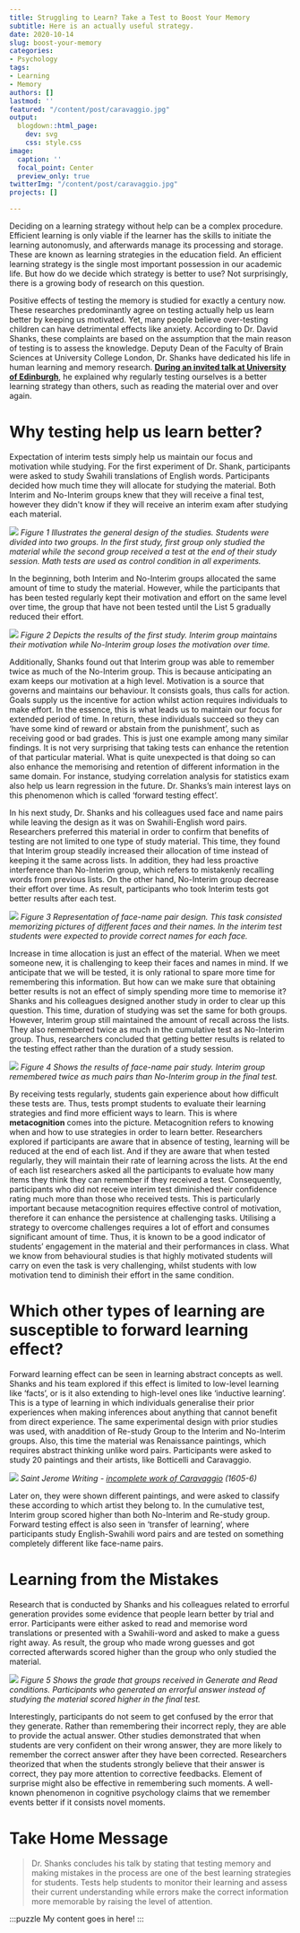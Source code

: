 ```yaml
---
title: Struggling to Learn? Take a Test to Boost Your Memory
subtitle: Here is an actually useful strategy.
date: 2020-10-14
slug: boost-your-memory
categories:
- Psychology
tags:
- Learning
- Memory
authors: []
lastmod: ''
featured: "/content/post/caravaggio.jpg"
output:
  blogdown::html_page:
    dev: svg
    css: style.css
image:
  caption: ''
  focal_point: Center
  preview_only: true
twitterImg: "/content/post/caravaggio.jpg"
projects: []

---
```

Deciding on a learning strategy without help can be a complex procedure. Efficient learning is only viable if the learner has the skills to initiate the learning autonomusly, and afterwards manage its processing and storage. These are known as learning strategies in the education field. An efficient learning strategy is the single most important possession in our academic life. But how do we decide which strategy is better to use? Not surprisingly, there is a growing body of research on this question.

Positive effects of testing the memory is studied for exactly a century now. These researches predominantly agree on testing actually help us learn better by keeping us motivated. Yet, many people believe over-testing children can have detrimental effects like anxiety. According to Dr. David Shanks, these complaints are based on the assumption that the main reason of testing is to assess the knowledge. Deputy Dean of the Faculty of Brain Sciences at University College London, Dr. Shanks have dedicated his life in human learning and memory research. [**During an invited talk at University of Edinburgh**](https://www.youtube.com/watch?v=HWCWnqLmTuo), he explained why regularly testing ourselves is a better learning strategy than others, such as  reading the material over and over again.

# Why testing help us learn better?

Expectation of interim tests simply help us maintain our focus and motivation while studying. For the first experiment of Dr. Shank, participants were asked to study Swahili translations of English words. Participants decided how much time they will allocate for studying the material. Both Interim and No-Interim groups knew that they will receive a final test, however they didn't know if they will receive an interim exam after studying each material.

![](/post/images/graph.png)
_Figure 1 Illustrates the general design of the studies. Students were divided into two groups. In the first study, first group only studied the material while the second group received a test at the end of their study session. Math tests are used as control condition in all experiments._

In the beginning, both Interim and No-Interim groups allocated the same amount of time to study the material. However, while the participants that has been tested regularly kept their motivation and effort on the same level over time, the group that have not been tested until the List 5 gradually reduced their effort.

![](/post/images/time.png)
_Figure 2 Depicts the results of the first study. Interim group maintains their motivation while No-Interim group loses the motivation over time._

Additionally, Shanks found out that Interim group was able to remember twice as much of the No-Interim group. This is because anticipating an exam keeps our motivation at a high level. Motivation is a source that governs and maintains our behaviour. It consists goals, thus calls for action. Goals supply us the incentive for action whilst action requires individuals to make effort. In the essence, this is what leads us to maintain our focus for extended period of time. In return, these individuals succeed so they can ‘have some kind of reward or abstain from the punishment’, such as receiving good or bad grades. This is just one example among many similar findings. It is not very surprising that taking tests can enhance the retention of that particular material. What is quite unexpected is that doing so can also enhance the memorising and retention of different information in the same domain. For instance, studying correlation analysis for statistics exam also help us learn regression in the future. Dr. Shanks’s main interest lays on this phenomenon which is called ‘forward testing effect’.

In his next study, Dr. Shanks and his colleagues used face and name pairs while leaving the design as it was on Swahili-English word pairs. Researchers preferred this material in order to confirm that benefits of testing are not limited to one type of study material. This time, they found that Interim group steadily increased their allocation of time instead of keeping it the same across lists. In addition, they had less proactive interference than No-Interim group, which refers to mistakenly recalling words from previous lists. On the other hand, No-Interim group decrease their effort over time. As result, participants who took Interim tests got better results after each test.

![](/post/images/stimuli.png)
_Figure 3 Representation of face-name pair design. This task consisted memorizing pictures of different faces and their names. In the interim test students were expected to provide correct names for each face._

Increase in time allocation is just an effect of the material. When we meet someone new, it is challenging to keep their faces and names in mind. If we anticipate that we will be tested, it is only rational to spare more time for remembering this information. But how can we make sure that obtaining better results is not an effect of simply spending more time to memorise it? Shanks and his colleagues designed another study in order to clear up this question. This time, duration of studying was set the same for both groups. However, Interim group still maintained the amount of recall across the lists. They also remembered twice as much in the cumulative test as No-Interim group. Thus, researchers concluded that getting better results is related to the testing effect rather than the duration of a study session.

![](/post/images/results.png)
_Figure 4 Shows the results of face-name pair study. Interim group remembered twice as much pairs than No-Interim group in the final test._

By receiving tests regularly, students gain experience about how difficult these tests are. Thus, tests prompt students to evaluate their learning strategies and find more efficient ways to learn. This is where **metacognition** comes into the picture. Metacognition refers to knowing when and how to use strategies in order to learn better. Researchers explored if participants are aware that in absence of testing, learning will be reduced at the end of each list. And if they are aware that when tested regularly, they will maintain their rate of learning across the lists. At the end of each list researchers asked all the participants to evaluate how many items they think they can remember if they received a test. Consequently, participants who did not receive interim test diminished their confidence rating much more than those who received tests. This is particularly important because metacognition requires effective control of motivation, therefore it can enhance the persistence at challenging tasks. Utilising a strategy to overcome challenges requires a lot of effort and consumes significant amount of time. Thus, it is known to be a good indicator of students’ engagement in the material and their performances in class. What we know from behavioural studies is that highly motivated students will carry on even the task is very challenging, whilst students with low motivation tend to diminish their effort in the same condition.

# Which other types of learning are susceptible to forward learning effect?

Forward learning effect can be seen in learning abstract concepts as well. Shanks and his team explored if this effect is limited to low-level learning like ‘facts’, or is it also extending to high-level ones like ‘inductive learning’. This is a type of learning in which individuals generalise their prior experiences when making inferences about anything that cannot benefit from direct experience. The same experimental design with prior studies was used, with anaddition of Re-study Group to the Interim and No-Interim groups. Also, this time the material was Renaissance paintings, which requires abstract thinking unlike word pairs. Participants were asked to study 20 paintings and their artists, like Botticelli and Caravaggio.

![](/post/images/caravaggio.jpg)
_Saint Jerome Writing -_ [_incomplete work of Caravaggio_](https://borghese.gallery/collection/paintings/saint-jerome-writing.html) _(1605-6)_

Later on, they were shown different paintings, and were asked to classify these according to which artist they belong to. In the cumulative test, Interim group scored higher than both No-Interim and Re-study group.
Forward testing effect is also seen in ‘transfer of learning’, where participants study English-Swahili word pairs and are tested on something completely different like face-name pairs.

# Learning from the Mistakes

Research that is conducted by Shanks and his colleagues related to errorful generation provides some evidence that people learn better by trial and error. Participants were either asked to read and memorise word translations or presented with a Swahili-word and asked to make a guess right away. As result, the group who made wrong guesses and got corrected afterwards scored higher than the group who only studied the material.

![](/post/images/figure.png)
_Figure 5 Shows the grade that groups received in Generate and Read conditions. Participants who generated an errorful answer instead of studying the material scored higher in the final test._

Interestingly, participants do not seem to get confused by the error that they generate. Rather than remembering their incorrect reply, they are able to provide the actual answer.
Other studies demonstrated that when students are very confident on their wrong answer, they are more likely to remember the correct answer after they have been corrected. Researchers theorized that when the students strongly believe that their answer is correct, they pay more attention to corrective feedbacks. Element of surprise might also be effective in remembering such moments. A well-known phenomenon in cognitive psychology claims that we remember events better if it consists novel moments.

# Take Home Message

> Dr. Shanks concludes his talk by stating that testing memory and making mistakes in the process are one of the best learning strategies for students. Tests help students to monitor their learning and assess their current understanding while errors make the correct information more memorable by raising the level of attention.

:::puzzle
My content goes in here!
:::